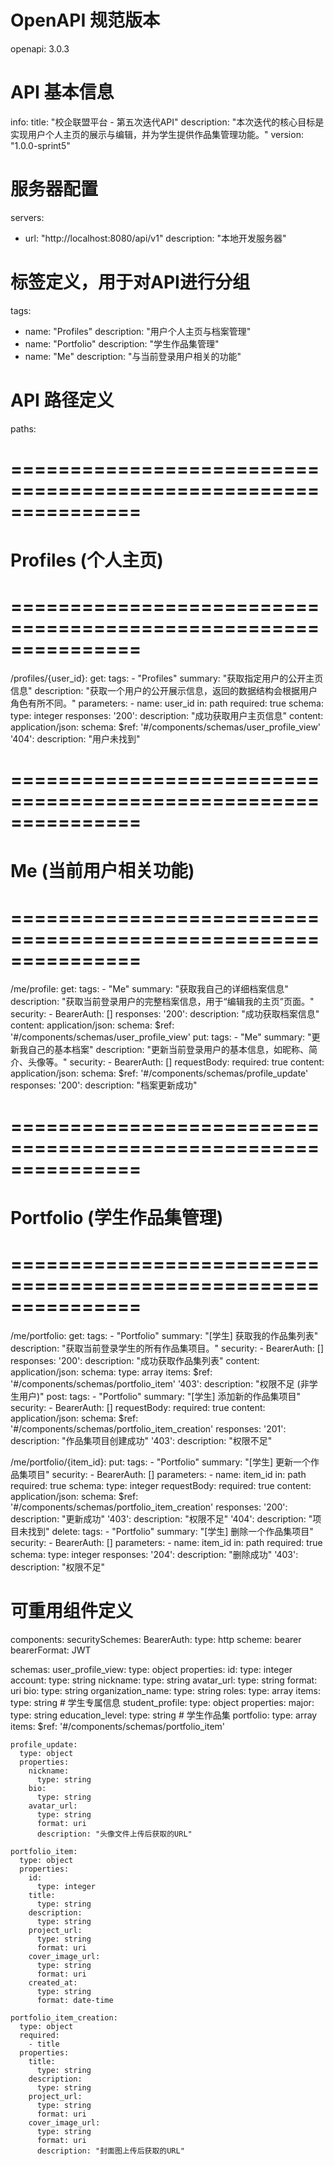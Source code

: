 # OpenAPI 规范版本
openapi: 3.0.3

# API 基本信息
info:
  title: "校企联盟平台 - 第五次迭代API"
  description: "本次迭代的核心目标是实现用户个人主页的展示与编辑，并为学生提供作品集管理功能。"
  version: "1.0.0-sprint5"

# 服务器配置
servers:
  - url: "http://localhost:8080/api/v1"
    description: "本地开发服务器"

# 标签定义，用于对API进行分组
tags:
  - name: "Profiles"
    description: "用户个人主页与档案管理"
  - name: "Portfolio"
    description: "学生作品集管理"
  - name: "Me"
    description: "与当前登录用户相关的功能"

# API 路径定义
paths:
  # ===============================================================
  # Profiles (个人主页)
  # ===============================================================
  /profiles/{user_id}:
    get:
      tags:
        - "Profiles"
      summary: "获取指定用户的公开主页信息"
      description: "获取一个用户的公开展示信息，返回的数据结构会根据用户角色有所不同。"
      parameters:
        - name: user_id
          in: path
          required: true
          schema:
            type: integer
      responses:
        '200':
          description: "成功获取用户主页信息"
          content:
            application/json:
              schema:
                $ref: '#/components/schemas/user_profile_view'
        '404':
          description: "用户未找到"

  # ===============================================================
  # Me (当前用户相关功能)
  # ===============================================================
  /me/profile:
    get:
      tags:
        - "Me"
      summary: "获取我自己的详细档案信息"
      description: "获取当前登录用户的完整档案信息，用于“编辑我的主页”页面。"
      security:
        - BearerAuth: []
      responses:
        '200':
          description: "成功获取档案信息"
          content:
            application/json:
              schema:
                $ref: '#/components/schemas/user_profile_view'
    put:
      tags:
        - "Me"
      summary: "更新我自己的基本档案"
      description: "更新当前登录用户的基本信息，如昵称、简介、头像等。"
      security:
        - BearerAuth: []
      requestBody:
        required: true
        content:
          application/json:
            schema:
              $ref: '#/components/schemas/profile_update'
      responses:
        '200':
          description: "档案更新成功"

  # ===============================================================
  # Portfolio (学生作品集管理)
  # ===============================================================
  /me/portfolio:
    get:
      tags:
        - "Portfolio"
      summary: "[学生] 获取我的作品集列表"
      description: "获取当前登录学生的所有作品集项目。"
      security:
        - BearerAuth: []
      responses:
        '200':
          description: "成功获取作品集列表"
          content:
            application/json:
              schema:
                type: array
                items:
                  $ref: '#/components/schemas/portfolio_item'
        '403':
          description: "权限不足 (非学生用户)"
    post:
      tags:
        - "Portfolio"
      summary: "[学生] 添加新的作品集项目"
      security:
        - BearerAuth: []
      requestBody:
        required: true
        content:
          application/json:
            schema:
              $ref: '#/components/schemas/portfolio_item_creation'
      responses:
        '201':
          description: "作品集项目创建成功"
        '403':
          description: "权限不足"

  /me/portfolio/{item_id}:
    put:
      tags:
        - "Portfolio"
      summary: "[学生] 更新一个作品集项目"
      security:
        - BearerAuth: []
      parameters:
        - name: item_id
          in: path
          required: true
          schema:
            type: integer
      requestBody:
        required: true
        content:
          application/json:
            schema:
              $ref: '#/components/schemas/portfolio_item_creation'
      responses:
        '200':
          description: "更新成功"
        '403':
          description: "权限不足"
        '404':
          description: "项目未找到"
    delete:
      tags:
        - "Portfolio"
      summary: "[学生] 删除一个作品集项目"
      security:
        - BearerAuth: []
      parameters:
        - name: item_id
          in: path
          required: true
          schema:
            type: integer
      responses:
        '204':
          description: "删除成功"
        '403':
          description: "权限不足"

# 可重用组件定义
components:
  securitySchemes:
    BearerAuth:
      type: http
      scheme: bearer
      bearerFormat: JWT

  schemas:
    user_profile_view:
      type: object
      properties:
        id:
          type: integer
        account:
          type: string
        nickname:
          type: string
        avatar_url:
          type: string
          format: uri
        bio:
          type: string
        organization_name:
          type: string
        roles:
          type: array
          items:
            type: string
        # 学生专属信息
        student_profile:
          type: object
          properties:
            major:
              type: string
            education_level:
              type: string
        # 学生作品集
        portfolio:
          type: array
          items:
            $ref: '#/components/schemas/portfolio_item'

    profile_update:
      type: object
      properties:
        nickname:
          type: string
        bio:
          type: string
        avatar_url:
          type: string
          format: uri
          description: "头像文件上传后获取的URL"

    portfolio_item:
      type: object
      properties:
        id:
          type: integer
        title:
          type: string
        description:
          type: string
        project_url:
          type: string
          format: uri
        cover_image_url:
          type: string
          format: uri
        created_at:
          type: string
          format: date-time

    portfolio_item_creation:
      type: object
      required:
        - title
      properties:
        title:
          type: string
        description:
          type: string
        project_url:
          type: string
          format: uri
        cover_image_url:
          type: string
          format: uri
          description: "封面图上传后获取的URL"
